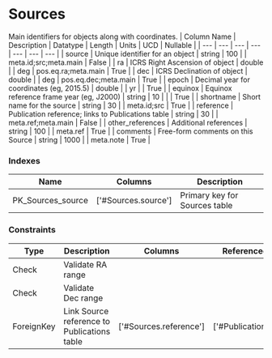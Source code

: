 # Sources
Main identifiers for objects along with coordinates.
| Column Name | Description | Datatype | Length | Units  | UCD | Nullable |
| --- | --- | --- | --- | --- | --- | --- |
| source | Unique identifier for an object | string | 100 |  | meta.id;src;meta.main | False |
| ra | ICRS Right Ascension of object | double |  | deg | pos.eq.ra;meta.main | True |
| dec | ICRS Declination of object | double |  | deg | pos.eq.dec;meta.main | True |
| epoch | Decimal year for coordinates (eg, 2015.5) | double |  | yr |  | True |
| equinox | Equinox reference frame year (eg, J2000) | string | 10 |  |  | True |
| shortname | Short name for the source | string | 30 |  | meta.id;src | True |
| reference | Publication reference; links to Publications table | string | 30 |  | meta.ref;meta.main | False |
| other_references | Additional references | string | 100 |  | meta.ref | True |
| comments | Free-form comments on this Source | string | 1000 |  | meta.note | True |

### Indexes
| Name | Columns | Description |
| --- | --- | --- |
| PK_Sources_source | ['#Sources.source'] | Primary key for Sources table |

### Constraints
| Type | Description | Columns | Referenced Columns |
| --- | --- | --- | --- |
| Check | Validate RA range |  |  |
| Check | Validate Dec range |  |  |
| ForeignKey | Link Source reference to Publications table | ['#Sources.reference'] | ['#Publications.reference'] |

